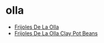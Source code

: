 # olla

 * [Frijoles De La Olla](index/f/frijoles-de-la-olla-51123600.json)
 * [Frijoles De La Olla Clay Pot Beans](index/f/frijoles-de-la-olla-clay-pot-beans-51110280.json)
